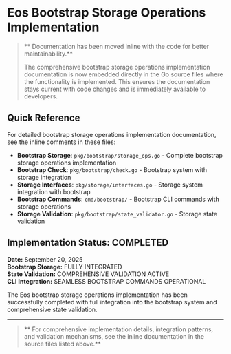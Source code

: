 # Eos Bootstrap Storage Operations Implementation

> ** Documentation has been moved inline with the code for better maintainability.**
> 
> The comprehensive bootstrap storage operations implementation documentation is now embedded directly in the Go source files where the functionality is implemented. This ensures the documentation stays current with code changes and is immediately available to developers.

## Quick Reference

For detailed bootstrap storage operations implementation documentation, see the inline comments in these files:

- **Bootstrap Storage**: `pkg/bootstrap/storage_ops.go` - Complete bootstrap storage operations implementation
- **Bootstrap Check**: `pkg/bootstrap/check.go` - Bootstrap system with storage integration
- **Storage Interfaces**: `pkg/storage/interfaces.go` - Storage system integration with bootstrap
- **Bootstrap Commands**: `cmd/bootstrap/` - Bootstrap CLI commands with storage operations
- **Storage Validation**: `pkg/bootstrap/state_validator.go` - Storage state validation

## Implementation Status:  COMPLETED

**Date:** September 20, 2025  
**Bootstrap Storage:**  FULLY INTEGRATED  
**State Validation:**  COMPREHENSIVE VALIDATION ACTIVE  
**CLI Integration:**  SEAMLESS BOOTSTRAP COMMANDS OPERATIONAL

The Eos bootstrap storage operations implementation has been successfully completed with full integration into the bootstrap system and comprehensive state validation.

---

> ** For comprehensive implementation details, integration patterns, and validation mechanisms, see the inline documentation in the source files listed above.**
